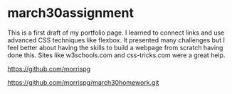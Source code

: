 # march30assignment

This is a first draft of my portfolio page. I learned to connect links and use advanced CSS techniques like flexbox. It presented many challenges but I feel better about having the skills to build a webpage from scratch having done this. Sites like w3schools.com and css-tricks.com were a great help. 

https://github.com/morrispg

https://github.com/morrispg/march30homework.git
